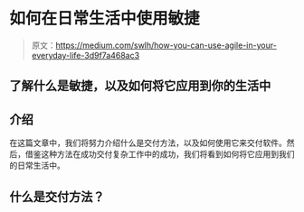# 如何在日常生活中使用敏捷

> 原文：<https://medium.com/swlh/how-you-can-use-agile-in-your-everyday-life-3d9f7a468ac3>

## 了解什么是敏捷，以及如何将它应用到你的生活中

## 介绍

在这篇文章中，我们将努力介绍什么是交付方法，以及如何使用它来交付软件。然后，借鉴这种方法在成功交付复杂工作中的成功，我们将看到如何将它应用到我们的日常生活中。

## 什么是交付方法？